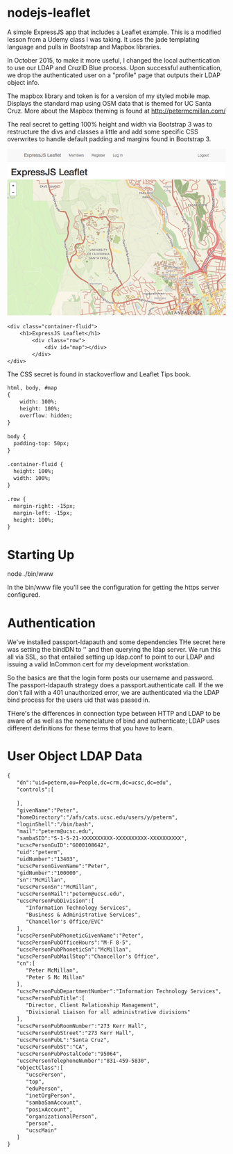 # nodejs-leaflet
A simple ExpressJS app that includes a Leaflet example. This is a modified lesson from a Udemy class I was taking. It uses the jade templating language and pulls in Bootstrap and Mapbox libraries.

In October 2015, to make it more useful, I changed the local authentication to use our LDAP and CruzID Blue process. Upon successful authentication, we drop the authenticated user on a "profile" page that outputs their LDAP object info.

The mapbox library and token is for a version of my styled mobile map. Displays the standard map using OSM data that is themed for UC Santa Cruz. More about the Mapbox theming is found at http://petermcmillan.com/

The real secret to getting 100% height and width via Bootstrap 3 was to restructure the divs and classes a little and add some specific CSS overwrites to handle default padding and margins found in Bootstrap 3.

<img src="expressjs-leaflet.png" alt="ExpressJS Leaflet screen shot">


```
<div class="container-fluid">
	<h1>ExpressJS Leaflet</h1>
		<div class="row">
			<div id="map"></div>
		</div>
</div>
```

The CSS secret is found in stackoverflow and Leaflet Tips book.

```
html, body, #map
{
    width: 100%;
    height: 100%;
    overflow: hidden;
}

body {
  padding-top: 50px;
}

.container-fluid {
  height: 100%;
  width: 100%;
}

.row {
  margin-right: -15px;
  margin-left: -15px;
  height: 100%;
}
```

# Starting Up
node ./bin/www

In the bin/www file you'll see the configuration for getting the https server configured. 

# Authentication
We've installed passport-ldapauth and some dependencies THe secret here was setting the bindDN to '' and then querying the ldap server. We run this all via SSL, so that entailed setting up ldap.conf to point to our LDAP and issuing a valid InCommon cert for my development workstation. 

So the basics are that the login form posts our username and password. The passport-ldapauth strategy does a passport.authenticate call. If the we don't fail with a 401 unauthorized error, we are authenticated via the LDAP bind process for the users uid that was passed in.

THere's the differences in connection type between HTTP and LDAP to be aware of as well as the nomenclature of bind and authenticate; LDAP uses different definitions for these terms that you have to learn.

# User Object LDAP Data
```
{  
   "dn":"uid=peterm,ou=People,dc=crm,dc=ucsc,dc=edu",
   "controls":[  

   ],
   "givenName":"Peter",
   "homeDirectory":"/afs/cats.ucsc.edu/users/y/peterm",
   "loginShell":"/bin/bash",
   "mail":"peterm@ucsc.edu",
   "sambaSID":"S-1-5-21-XXXXXXXXXX-XXXXXXXXXX-XXXXXXXXXX",
   "ucscPersonGuID":"G000108642",
   "uid":"peterm",
   "uidNumber":"13403",
   "ucscPersonGivenName":"Peter",
   "gidNumber":"100000",
   "sn":"McMillan",
   "ucscPersonSn":"McMillan",
   "ucscPersonMail":"peterm@ucsc.edu",
   "ucscPersonPubDivision":[  
      "Information Technology Services",
      "Business & Administrative Services",
      "Chancellor's Office/EVC"
   ],
   "ucscPersonPubPhoneticGivenName":"Peter",
   "ucscPersonPubOfficeHours":"M-F 8-5",
   "ucscPersonPubPhoneticSn":"McMillan",
   "ucscPersonPubMailStop":"Chancellor's Office",
   "cn":[  
      "Peter McMillan",
      "Peter S Mc Millan"
   ],
   "ucscPersonPubDepartmentNumber":"Information Technology Services",
   "ucscPersonPubTitle":[  
      "Director, Client Relationship Management",
      "Divisional Liaison for all administrative divisions"
   ],
   "ucscPersonPubRoomNumber":"273 Kerr Hall",
   "ucscPersonPubStreet":"273 Kerr Hall",
   "ucscPersonPubL":"Santa Cruz",
   "ucscPersonPubSt":"CA",
   "ucscPersonPubPostalCode":"95064",
   "ucscPersonTelephoneNumber":"831-459-5830",
   "objectClass":[  
      "ucscPerson",
      "top",
      "eduPerson",
      "inetOrgPerson",
      "sambaSamAccount",
      "posixAccount",
      "organizationalPerson",
      "person",
      "ucscMain"
   ]
}
```



